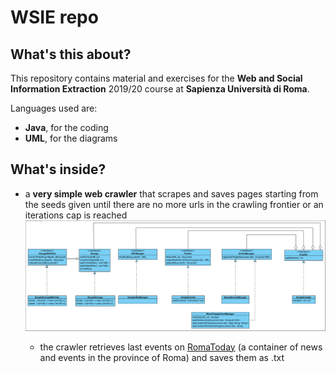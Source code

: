 # WSIE repo

## What's this about?
This repository contains material and exercises for the **Web and Social Information Extraction** 2019/20 course at **Sapienza Università di Roma**.

Languages used are:
* **Java**, for the coding
* **UML**, for the diagrams

## What's inside?
* a **very simple web crawler** that scrapes and saves pages starting from the seeds given until there are no more urls in the crawling frontier or an iterations cap is reached
![](imgs/SimpleCrawler.png)

  * the crawler retrieves last events on [RomaToday](http://romatoday.it) (a container of news and events in the province of Roma) and saves them as .txt
